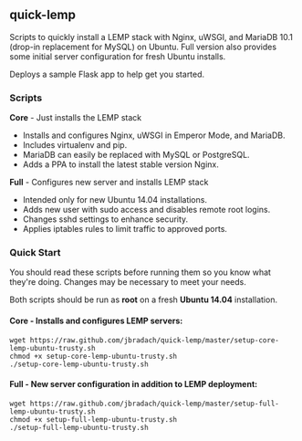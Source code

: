 ## quick-lemp
Scripts to quickly install a LEMP stack with Nginx, uWSGI, and MariaDB 10.1 (drop-in replacement for MySQL) on Ubuntu. Full version also provides some initial server configuration for fresh Ubuntu installs.

Deploys a sample Flask app to help get you started.


### Scripts
__Core__ - Just installs the LEMP stack
  * Installs and configures Nginx, uWSGI in Emperor Mode, and MariaDB.
  * Includes virtualenv and pip.
  * MariaDB can easily be replaced with MySQL or PostgreSQL.
  * Adds a PPA to install the latest stable version Nginx.

__Full__ - Configures new server and installs LEMP stack
  * Intended only for new Ubuntu 14.04 installations.
  * Adds new user with sudo access and disables remote root logins.
  * Changes sshd settings to enhance security.
  * Applies iptables rules to limit traffic to approved ports.

### Quick Start
You should read these scripts before running them so you know what they're
doing. Changes may be necessary to meet your needs.

Both scripts should be run as __root__ on a fresh __Ubuntu 14.04__ installation.

#### Core - Installs and configures LEMP servers:

```
wget https://raw.github.com/jbradach/quick-lemp/master/setup-core-lemp-ubuntu-trusty.sh
chmod +x setup-core-lemp-ubuntu-trusty.sh
./setup-core-lemp-ubuntu-trusty.sh
```

#### Full - New server configuration in addition to LEMP deployment:
```
wget https://raw.github.com/jbradach/quick-lemp/master/setup-full-lemp-ubuntu-trusty.sh
chmod +x setup-full-lemp-ubuntu-trusty.sh
./setup-full-lemp-ubuntu-trusty.sh
```
